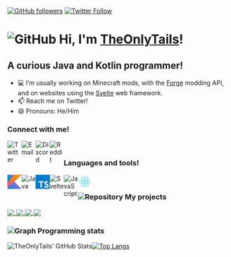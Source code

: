 [![GitHub followers](https://img.shields.io/github/followers/TheOnlyTails?style=social)][github_page]
[![Twitter Follow](https://img.shields.io/twitter/follow/The_Only_Tails?label=Follow&style=social)][twitter]

# <img alt="GitHub" width="32" src="https://img.icons8.com/fluent/48/000000/github.png"/> Hi, I'm [TheOnlyTails](https://theonlytails.com)!

## A curious Java and Kotlin programmer!
- 💻 I’m usually working on Minecraft mods, with the [Forge](https://github.com/MinecraftForge/MinecraftForge) modding API, and on websites using the [Svelte][svelte] web framework.
- 📫 Reach me on Twitter! 
- 😄 Pronouns: He/Him

### Connect with me!
[<img align="left" alt="Twitter" width="32" src="https://img.icons8.com/fluent/48/000000/twitter.png"/>](twitter)
[<img align="left" alt="Email" width="32" src="https://img.icons8.com/fluent/48/000000/email.png">][email]
[<img align="left" alt="Discord" width="32" src="https://img.icons8.com/fluent/48/000000/discord-logo.png"/>](discord.com/users/645291351562518542)
[<img align="left" alt="Reddit" width="32" src="https://img.icons8.com/fluent/48/000000/reddit.png"/>](reddit)

<br/>

### Languages and tools!
[<img align="left" alt="Kotlin" width="32" src="https://raw.githubusercontent.com/github/explore/80688e429a7d4ef2fca1e82350fe8e3517d3494d/topics/kotlin/kotlin.png"/>](kotlin)
[<img align="left" alt="Java" width="32" src="https://raw.githubusercontent.com/jmnote/z-icons/master/svg/java.svg"/>](java)
[<img align="left" alt="TypeScript" width="32" src="https://raw.githubusercontent.com/github/explore/80688e429a7d4ef2fca1e82350fe8e3517d3494d/topics/typescript/typescript.png"/>](typescript)
[<img align="left" alt="Svelte" width="32" src="https://svelte.dev/favicon.png"/>](svelte)
[<img align="left" alt="JavaScript" width="32" src="https://raw.githubusercontent.com/jmnote/z-icons/master/svg/javascript.svg"/>](javascript)
[<img align="left" alt="ReactJS" width="32" src="https://raw.githubusercontent.com/github/explore/80688e429a7d4ef2fca1e82350fe8e3517d3494d/topics/react/react.png"/>](react)  

<br/>

### <img alt="Repository" width="24" src="https://img.icons8.com/fluent/48/000000/repository.png"/> My projects
<a href="https://github.com/cryptic-cosmos/cryptic-cosmos">
  <img align="center" src="https://github-readme-stats.vercel.app/api/pin/?username=cryptic-cosmos&repo=cryptic-cosmos&theme=dark" />
</a>
<a href="https://github.com/theonlytails/lootgoblin">
  <img align="center" src="https://github-readme-stats.vercel.app/api/pin/?username=TheOnlyTails&repo=lootgoblin&theme=dark" />
</a>
<a href="https://github.com/theonlytails/modelgoblin">
  <img align="center" src="https://github-readme-stats.vercel.app/api/pin/?username=TheOnlyTails&repo=modelgoblin&theme=dark" />
</a>
<a href="https://github.com/theonlytails/theonlytails.com">
  <img align="center" src="https://github-readme-stats.vercel.app/api/pin/?username=TheOnlyTails&repo=theonlytails.com&theme=dark" />
</a>

### <img alt="Graph" width="24" src="https://img.icons8.com/fluent/48/000000/graph.png"/> Programming stats
<img align="left" alt="TheOnlyTails' GitHub Stats" src="https://github-readme-stats-hwa9vez0v.vercel.app/api?username=TheOnlyTails&include_all_commits=true&show_icons=true&hide_border=true&theme=dark"/>

[![Top Langs](https://github-readme-stats.vercel.app/api/top-langs/?username=TheOnlyTails&hide=c%23,shaderlab,hlsl&layout=compact&theme=dark)](https://github.com/anuraghazra/github-readme-stats)

[home_page]: https://theonlytails.com/
[twitter]: https://twitter.com/The_Only_Tails/
[reddit]: https://www.reddit.com/user/TheOnlyTails/
[github_page]: https://github.com/theonlytails
[email]: mailto:theonlytails@theonlytails.com

[java]: https://www.java.com/
[kotlin]: https://www.kotlinlang.org/
[typescript]: https://www.typescriptlang.org/
[javascript]: https://www.javascript.com/
[svelte]: https://svelte.dev/
[react]: https://reactjs.org/
